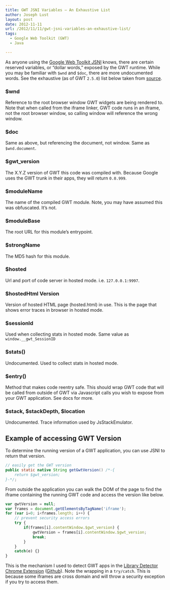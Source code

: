 ```yaml
---
title: GWT JSNI Variables – An Exhaustive List
author: Joseph Lust
layout: post
date: 2012-11-11
url: /2012/11/11/gwt-jsni-variables-an-exhaustive-list/
tags:
  - Google Web Toolkit (GWT)
  - Java

---
```

As anyone using the [Google Web Toolkit JSNI][1] knows, there are certain reserved variables, or &#8220;dollar words,&#8221; exposed by the GWT runtime. While you may be familiar with `$wnd` and `$doc`, there are more undocumented words. See the exhaustive (as of GWT `2.5.0`) list below taken from [source][2].

### $wnd
Reference to the root browser window GWT widgets are being rendered to. Note that when called from the iframe linker, GWT code runs in an iframe, not the root browser window, so calling window will reference the wrong window.

### $doc
Same as above, but referencing the document, not window. Same as `$wnd.document`.

### $gwt_version
The X.Y.Z version of GWT this code was compiled with. Because Google uses the GWT trunk in their apps, they will return `0.0.999`.

### $moduleName
The name of the compiled GWT module. Note, you may have assumed this was obfuscated. It’s not.

### $moduleBase
The root URL for this module’s entrypoint.

### $strongName
The MD5 hash for this module.

### $hosted
Url and port of code server in hosted mode. i.e. `127.0.0.1:9997`.

### $hostedHtml Version
Version of hosted HTML page (hosted.html) in use. This is the page that shows error traces in browser in hosted mode.

### $sessionId
Used when collecting stats in hosted mode. Same value as `window.__gwt_SessionID`

### $stats()
Undocumented. Used to collect stats in hosted mode.

### $entry()
Method that makes code reentry safe. This should wrap GWT code that will be called  from outside of GWT via Javascript calls you wish to expose from your GWT application. See docs for more.

### $stack, $stackDepth, $location
Undocumented. Trace information used by JsStackEmulator.

## Example of accessing GWT Version

To determine the running version of a GWT application, you can use JSNI to return that version.

```java
// easily get the GWT version
public static native String getGwtVersion() /*-{
    return $gwt_version;
}-*/;
```

From outside the application you can walk the DOM of the page to find the iframe containing the running GWT code and access the version like below.

```javascript
var gwtVersion = null;
var frames = document.getElementsByTagName('iframe');
for (var i=0; i<frames.length; i++) {
    // prevent security access errors
    try {
        if(frames[i].contentWindow.$gwt_version) {
            gwtVersion = frames[i].contentWindow.$gwt_version;
            break;
        }
    }
    catch(e) {}
}
```

This is the mechanism I used to detect GWT apps in the [Library Detector Chrome Extension][3] ([Github](https://github.com/twistedpair/Library-Detector-for-Chrome)). Note the wrapping in a `try/catch`. This is because some iframes are cross domain and will throw a security exception if you try to access them.

 [1]: https://developers.google.com/web-toolkit/doc/latest/DevGuideCodingBasicsJSNI
 [2]: http://code.google.com/p/google-web-toolkit/source/browse/trunk/dev/core/src/com/google/gwt/dev/js/ast/JsRootScope.java?r=9287
 [3]: https://chrome.google.com/webstore/detail/library-detector/cgaocdmhkmfnkdkbnckgmpopcbpaaejo
